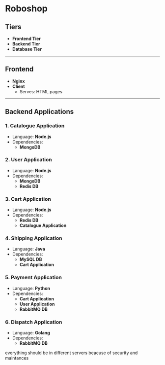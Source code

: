 # Roboshop

## Tiers

- **Frontend Tier**
- **Backend Tier**
- **Database Tier**

---

## Frontend

- **Nginx**
- **Client**
  - Serves: HTML pages

---

## Backend Applications

### 1. Catalogue Application
- Language: **Node.js**
- Dependencies:
  - **MongoDB**

### 2. User Application
- Language: **Node.js**
- Dependencies:
  - **MongoDB**
  - **Redis DB**

### 3. Cart Application
- Language: **Node.js**
- Dependencies:
  - **Redis DB**
  - **Catalogue Application**

### 4. Shipping Application
- Language: **Java**
- Dependencies:
  - **MySQL DB**
  - **Cart Application**

### 5. Payment Application
- Language: **Python**
- Dependencies:
  - **Cart Application**
  - **User Application**
  - **RabbitMQ DB**

### 6. Dispatch Application
- Language: **Golang**
- Dependencies:
  - **RabbitMQ DB**

everything should be in different servers beacuse of security and maintances 
